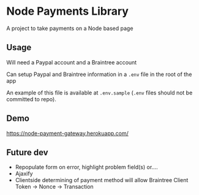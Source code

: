 # Node Payments Library

A project to take payments on a Node based page

## Usage

Will need a Paypal account and a Braintree account

Can setup Paypal and Braintree information in a `.env` file in the root of the app

An example of this file is available at `.env.sample` (`.env` files should not be committed to repo).

## Demo

https://node-payment-gateway.herokuapp.com/

## Future dev

- Repopulate form on error, highlight problem field(s) or....
- Ajaxify
- Clientside determining of payment method will allow Braintree Client Token -> Nonce -> Transaction
